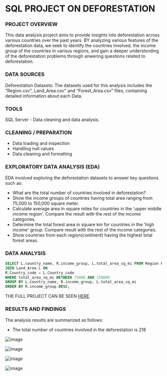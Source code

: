 # SQL PROJECT ON DEFORESTATION

### PROJECT OVERVIEW

This data analysis project aims to provide insights into deforestation across various countries over the past years. BY analyzing various features of the deforestation data, we seek to identify the countries involved, the income group of the countries in various regions, and gain a deeper understsnding of the deforestation problems through anwering questions related to deforestation.

### DATA SOURCES

Deforestation Datasets: The datasets used for this analysis includes the "Region.csv", Land_Area.csv" and "Forest_Area.csv" files, containing detailed information about each Data.

### TOOLS

SQL Server - Data cleaning and data analysis.

### CLEANING / PREPARATION

- Data loading and inspection
- Handling null values
- Data cleaning and formatting

### EXPLORATORY DATA ANALYSIS (EDA)

EDA involved exploring the deforestation datasets to answer key questions such as:
- What are the total number of countries involved in deforestation? 
- Show the income groups of countries having total area ranging from 75,000 to 150,000 square meter.
- Calculate average area in square miles for countries in the 'upper middle income region'. Compare the result with the rest of the income categories.
- Determine the total forest area in square km for countries in the 'high income' group. Compare result with the rest of the income categories.
- Show countries from each region(continent) having the highest total forest areas. 

### DATA ANALYSIS

~~~SQL
SELECT L.country_name, R.income_group, L.total_area_sq_mi FROM Region R
JOIN Land_Area L ON 
R.Country_code = L.Country_code
WHERE total_area_sq_mi BETWEEN 75000 AND 150000
GROUP BY L.country_name, R.income_group, L.total_area_sq_mi
ORDER BY R.income_group DESC;
~~~

THE FULL PROJECT CAN BE SEEN [HERE](https://github.com/Mercy-Coker/SQL/blob/main/SQL_PROJECT..sql)

### RESULTS AND FINDINGS

The analysis results are summarized as follows:

 - The total number of countries involved in the deforestation is 218

![image](https://github.com/Mercy-Coker/SQL/assets/163846267/ec596eda-6774-4e85-accd-d776edb78da1)

![image](https://github.com/Mercy-Coker/SQL/assets/163846267/02034ac1-7e2c-449d-b144-8ef1d3b9020f)

![image](https://github.com/Mercy-Coker/SQL/assets/163846267/f0ad4075-b601-4334-9d68-3b6493afe77a)

![image](https://github.com/Mercy-Coker/SQL/assets/163846267/22a08c96-c715-41bf-bbd8-be81236ec58a)

